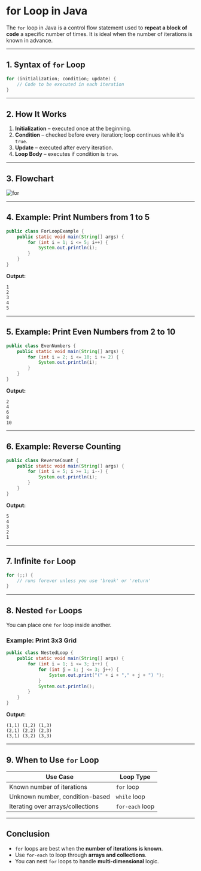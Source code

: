 

# for Loop in Java 

The `for` loop in Java is a control flow statement used to **repeat a block of code** a specific number of times. It is ideal when the number of iterations is known in advance.

---

## **1. Syntax of `for` Loop**
```java
for (initialization; condition; update) {
    // Code to be executed in each iteration
}
```

---

## **2. How It Works**
1. **Initialization** – executed once at the beginning.  
2. **Condition** – checked before every iteration; loop continues while it's `true`.  
3. **Update** – executed after every iteration.  
4. **Loop Body** – executes if condition is `true`.

---

## **3. Flowchart**
![for](https://dpfdothtmbwzx.cloudfront.net/images/java-for-loop.svg "for")

---

## **4. Example: Print Numbers from 1 to 5**
```java
public class ForLoopExample {
    public static void main(String[] args) {
        for (int i = 1; i <= 5; i++) {
            System.out.println(i);
        }
    }
}
```
**Output:**
```
1
2
3
4
5
```

---

## **5. Example: Print Even Numbers from 2 to 10**
```java
public class EvenNumbers {
    public static void main(String[] args) {
        for (int i = 2; i <= 10; i += 2) {
            System.out.println(i);
        }
    }
}
```
**Output:**
```
2
4
6
8
10
```

---

## **6. Example: Reverse Counting**
```java
public class ReverseCount {
    public static void main(String[] args) {
        for (int i = 5; i >= 1; i--) {
            System.out.println(i);
        }
    }
}
```
**Output:**
```
5
4
3
2
1
```

---

## **7. Infinite `for` Loop**
```java
for (;;) {
    // runs forever unless you use 'break' or 'return'
}
```

---

## **8. Nested `for` Loops**
You can place one `for` loop inside another.

### **Example: Print 3x3 Grid**
```java
public class NestedLoop {
    public static void main(String[] args) {
        for (int i = 1; i <= 3; i++) {
            for (int j = 1; j <= 3; j++) {
                System.out.print("(" + i + "," + j + ") ");
            }
            System.out.println();
        }
    }
}
```
**Output:**
```
(1,1) (1,2) (1,3) 
(2,1) (2,2) (2,3) 
(3,1) (3,2) (3,3)
```

---



## **9. When to Use `for` Loop**
| Use Case | Loop Type |
|----------|-----------|
| Known number of iterations | `for` loop |
| Unknown number, condition-based | `while` loop |
| Iterating over arrays/collections | `for-each` loop |

---

## **Conclusion**
- `for` loops are best when the **number of iterations is known**.
- Use `for-each` to loop through **arrays and collections**.
- You can nest `for` loops to handle **multi-dimensional** logic.
